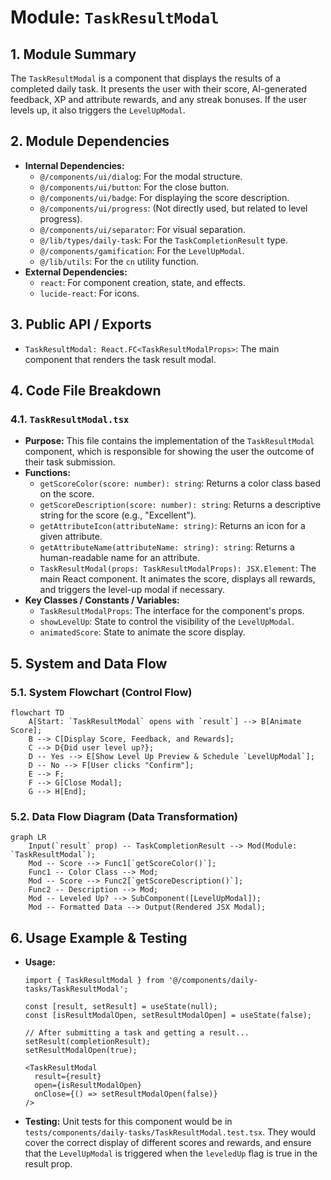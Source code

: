 # Module: `TaskResultModal`

## 1. Module Summary

The `TaskResultModal` is a component that displays the results of a completed daily task. It presents the user with their score, AI-generated feedback, XP and attribute rewards, and any streak bonuses. If the user levels up, it also triggers the `LevelUpModal`.

## 2. Module Dependencies

* **Internal Dependencies:**
    * `@/components/ui/dialog`: For the modal structure.
    * `@/components/ui/button`: For the close button.
    * `@/components/ui/badge`: For displaying the score description.
    * `@/components/ui/progress`: (Not directly used, but related to level progress).
    * `@/components/ui/separator`: For visual separation.
    * `@/lib/types/daily-task`: For the `TaskCompletionResult` type.
    * `@/components/gamification`: For the `LevelUpModal`.
    * `@/lib/utils`: For the `cn` utility function.
* **External Dependencies:**
    * `react`: For component creation, state, and effects.
    * `lucide-react`: For icons.

## 3. Public API / Exports

* `TaskResultModal: React.FC<TaskResultModalProps>`: The main component that renders the task result modal.

## 4. Code File Breakdown

### 4.1. `TaskResultModal.tsx`

* **Purpose:** This file contains the implementation of the `TaskResultModal` component, which is responsible for showing the user the outcome of their task submission.
* **Functions:**
    * `getScoreColor(score: number): string`: Returns a color class based on the score.
    * `getScoreDescription(score: number): string`: Returns a descriptive string for the score (e.g., "Excellent").
    * `getAttributeIcon(attributeName: string)`: Returns an icon for a given attribute.
    * `getAttributeName(attributeName: string): string`: Returns a human-readable name for an attribute.
    * `TaskResultModal(props: TaskResultModalProps): JSX.Element`: The main React component. It animates the score, displays all rewards, and triggers the level-up modal if necessary.
* **Key Classes / Constants / Variables:**
    * `TaskResultModalProps`: The interface for the component's props.
    * `showLevelUp`: State to control the visibility of the `LevelUpModal`.
    * `animatedScore`: State to animate the score display.

## 5. System and Data Flow

### 5.1. System Flowchart (Control Flow)

```mermaid
flowchart TD
    A[Start: `TaskResultModal` opens with `result`] --> B[Animate Score];
    B --> C[Display Score, Feedback, and Rewards];
    C --> D{Did user level up?};
    D -- Yes --> E[Show Level Up Preview & Schedule `LevelUpModal`];
    D -- No --> F[User clicks "Confirm"];
    E --> F;
    F --> G[Close Modal];
    G --> H[End];
```

### 5.2. Data Flow Diagram (Data Transformation)

```mermaid
graph LR
    Input(`result` prop) -- TaskCompletionResult --> Mod(Module: `TaskResultModal`);
    Mod -- Score --> Func1[`getScoreColor()`];
    Func1 -- Color Class --> Mod;
    Mod -- Score --> Func2[`getScoreDescription()`];
    Func2 -- Description --> Mod;
    Mod -- Leveled Up? --> SubComponent([LevelUpModal]);
    Mod -- Formatted Data --> Output(Rendered JSX Modal);
```

## 6. Usage Example & Testing

* **Usage:**
  ```tsx
  import { TaskResultModal } from '@/components/daily-tasks/TaskResultModal';

  const [result, setResult] = useState(null);
  const [isResultModalOpen, setResultModalOpen] = useState(false);

  // After submitting a task and getting a result...
  setResult(completionResult);
  setResultModalOpen(true);

  <TaskResultModal
    result={result}
    open={isResultModalOpen}
    onClose={() => setResultModalOpen(false)}
  />
  ```
* **Testing:** Unit tests for this component would be in `tests/components/daily-tasks/TaskResultModal.test.tsx`. They would cover the correct display of different scores and rewards, and ensure that the `LevelUpModal` is triggered when the `leveledUp` flag is true in the result prop.
